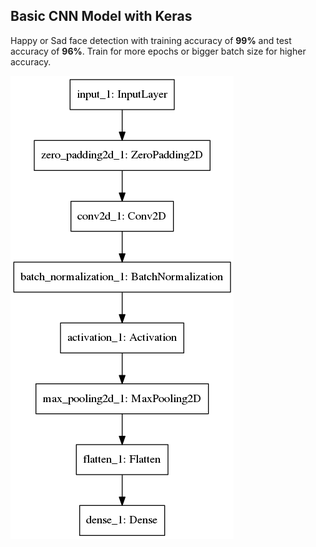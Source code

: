 ## Basic CNN Model with Keras

Happy or Sad face detection with training accuracy of **99%** and test accuracy of **96%**. Train for more epochs or bigger batch size for higher accuracy.

![](HappyModel.png)
